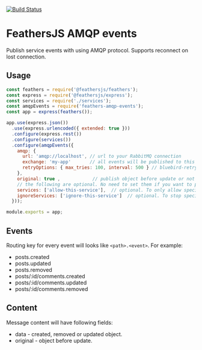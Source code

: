 [![Build Status](https://travis-ci.org/kozzztya/feathers-amqp-events.svg?branch=master)](https://travis-ci.org/kozzztya/feathers-amqp-events)

# FeathersJS AMQP events

Publish service events with using AMQP protocol.
Supports reconnect on lost connection.

## Usage

```js
const feathers = require('@feathersjs/feathers');
const express = require('@feathersjs/express');
const services = require('./services');
const amqpEvents = require('feathers-amqp-events');
const app = express(feathers());

app.use(express.json())
  .use(express.urlencoded({ extended: true }))
  .configure(express.rest())
  .configure(services())
  .configure(amqpEvents({
    amqp: {
      url: 'amqp://localhost', // url to your RabbitMQ connection
      exchange: 'my-app'       // all events will be published to this exchange
      retryOptions: { max_tries: 100, interval: 500 } // bluebird-retry options for reconnect
    },
    original: true ,            // publish object before update or not
    // the following are optional. No need to set them if you want to publish all of your services to RabbitMQ
    services: ['allow-this-service'],  // optional. To only allow specific services to be published to RabbitMQ
    ignoreServices: ['ignore-this-service']  // optional. To stop specific services from being published to RabbitMQ
  }));

module.exports = app;
```

## Events

Routing key for every event will looks like `<path>.<event>`. For example:

- posts.created
- posts.updated
- posts.removed
- posts/:id/comments.created
- posts/:id/comments.updated
- posts/:id/comments.removed

## Content

Message content will have following fields:

- data - created, removed or updated object.
- original - object before update.
